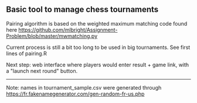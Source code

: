 ## Basic tool to manage chess tournaments

Pairing algorithm is based on the weighted maximum matching code found here https://github.com/mlbright/Assignment-Problem/blob/master/mwmatching.py

Current process is still a bit too long to be used in big tournaments. See first lines of pairing.R

Next step: web interface where players would enter result + game link, with a "launch next round" button.

----

Note: names in tournament\_sample.csv were generated through https://fr.fakenamegenerator.com/gen-random-fr-us.php
